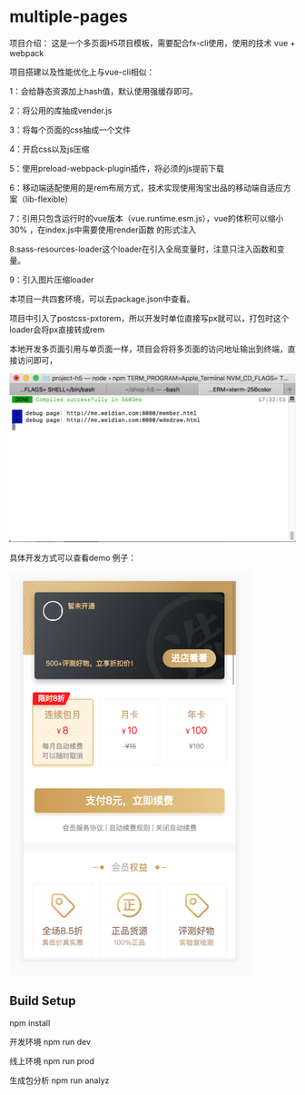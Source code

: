 # multiple-pages

项目介绍：
   这是一个多页面H5项目模板，需要配合fx-cli使用，使用的技术 vue + webpack

   项目搭建以及性能优化上与vue-cli相似：

   1：会给静态资源加上hash值，默认使用强缓存即可。

   2：将公用的库抽成vender.js

   3：将每个页面的css抽成一个文件

   4：开启css以及js压缩

   5：使用preload-webpack-plugin插件，将必须的js提前下载

   6：移动端适配使用的是rem布局方式，技术实现使用淘宝出品的移动端自适应方案（lib-flexible）

   7：引用只包含运行时的vue版本（vue.runtime.esm.js），vue的体积可以缩小30% ，在index.js中需要使用render函数
   的形式注入

   8:sass-resources-loader这个loader在引入全局变量时，注意只注入函数和变量。
   
   9：引入图片压缩loader

 本项目一共四套环境，可以去package.json中查看。

 项目中引入了postcss-pxtorem，所以开发时单位直接写px就可以，打包时这个loader会将px直接转成rem

 本地开发多页面引用与单页面一样，项目会将将多页面的访问地址输出到终端，直接访问即可，
 
 ![image](./repositories/dev-img.png)
                                              

 具体开发方式可以查看demo
 例子：

 ![image](./repositories/member-page.png)



## Build Setup

npm install

开发环境
npm run dev

线上环境
npm run prod

生成包分析
npm run analyz

